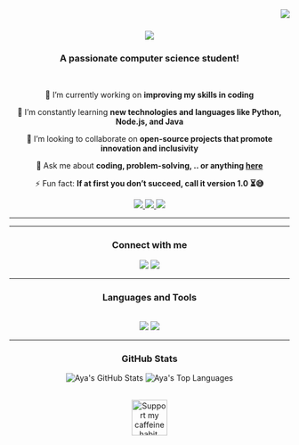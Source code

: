 

<!--
**Aya-Ahmad/Aya-Ahmad** is a ✨ _special_ ✨ repository because its `README.md` (this file) appears on your GitHub profile.

Here are some ideas to get you started:

- 🔭 I’m currently working on ...
- 🌱 I’m currently learning ...
- 👯 I’m looking to collaborate on ...
- 🤔 I’m looking for help with ...
- 💬 Ask me about ...
- 📫 How to reach me: ...
- 😄 Pronouns: ...
- ⚡ Fun fact: ...
-->

<img align="right" src="https://visitor-badge.laobi.icu/badge?page_id=aya-ahmad.aya-ahmad" />

<h1 align="center">
    <img src="https://readme-typing-svg.herokuapp.com/?font=Righteous&size=35&center=true&vCenter=true&width=500&height=70&duration=4000&color=ff69b4&lines=Hi+There!+👋;+I'm+Aya+Ahmad!😊;" />
</h1>
<h3 align="center">A passionate computer science student! </h3>

<br/>

<div align="center">
  
  🔭 I’m currently working on **improving my skills in coding**
  
 🌱 I’m constantly learning **new technologies and languages like Python, Node.js, and Java**
 
 👯 I’m looking to collaborate on **open-source projects that promote innovation and inclusivity**
 
 💬 Ask me about **coding, problem-solving, .. or anything [here](https://github.com/Aya-Ahmad/Aya-Ahmad/issues)** 
 
 ⚡ Fun fact: **If at first you don’t succeed, call it version 1.0 ⏳😅**

 </div>

<div align="center"> 
  <a href="mailto:aya.w.ahmadd@gmail.com">
    <img src="https://img.shields.io/badge/Gmail-ff69b4?style=for-the-badge&logo=gmail&logoColor=white" />
  </a>
  <a href="https://linkedin.com/in/aya-ahmad-66533b21b/" target="_blank">
    <img src="https://img.shields.io/badge/LinkedIn-0077B5?style=for-the-badge&logo=linkedin&logoColor=white" target="_blank" />
  </a>
  <a href="https://github.com/aya-ahmad" target="_blank">
     <img src="https://img.shields.io/badge/GitHub-333333?style=for-the-badge&logo=github&logoColor=white" target="_blank" />
  </a>
</div>


---



---

<h3 align="center">Connect with me</h3>
<p align="center">
  <a href="https://www.linkedin.com/in/aya-ahmad-66533b21b/" target="_blank"><img src="https://img.shields.io/badge/LinkedIn-ff69b4?style=for-the-badge&logo=linkedin&logoColor=white"></a>
  <a href="https://github.com/your-github-profile" target="_blank"><img src="https://img.shields.io/badge/GitHub-ff69b4?style=for-the-badge&logo=github&logoColor=white"></a>
</p>

---

<h3 align="center">Languages and Tools</h3>
<br/>
<div align="center">
    <img src="https://skillicons.dev/icons?i=react,bootstrap,mui,html,css,vscode,github,figma,tailwind,git,r" />
    <img src="https://skillicons.dev/icons?i=nodejs,python,javascript,typescript,express,firebase,mongodb,c,java,nextjs,mysql,flask" /><br>
</div>

---

<h3 align="center">GitHub Stats</h3>
<p align="center">
  <img src="https://github-readme-stats.vercel.app/api?username=your-github-username&show_icons=true&theme=radical" alt="Aya's GitHub Stats" />
  <img src="https://github-readme-stats.vercel.app/api/top-langs/?username=your-github-username&theme=radical&layout=compact" alt="Aya's Top Languages" />
</p>

<br/>

<div align="center">
<a href='https://ko-fi.com/V7V4RAK9C' target='_blank'><img height='64' style='border:0px;height:64px;' src='https://storage.ko-fi.com/cdn/kofi1.png?v=3' border='0' alt='Support my caffeine habit, and I'll keep coding!☕️' /></a>
</div>

<br/>



